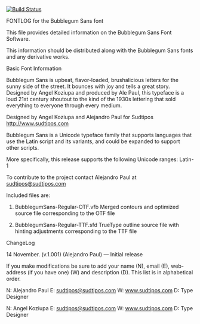 [![Build Status](https://travis-ci.org/fontdirectory/bubblegumsans.svg?branch=master)](https://travis-ci.org/fontdirectory/bubblegumsans)

FONTLOG for the Bubblegum Sans font

This file provides detailed information on the 
Bubblegum Sans Font Software.

This information should be distributed along with the 
Bubblegum Sans fonts and any derivative works.

Basic Font Information

Bubblegum Sans is upbeat, flavor-loaded,
brushalicious letters for the sunny side of the street.
It bounces with joy and tells a great story. Designed
by Angel Koziupa and produced by Ale Paul, this typeface
is a loud 21st century shoutout to the kind of the
1930s lettering that sold everything to everyone
through every medium.
  
Designed by Angel Koziupa and Alejandro Paul for Sudtipos
http://www.sudtipos.com

Bubblegum Sans is a Unicode typeface family that supports 
languages that use the Latin script and its variants, and 
could be expanded to support other scripts.

More specifically, this release supports the following Unicode
ranges: Latin-1

To contribute to the project contact Alejandro Paul at 
sudtipos@sudtipos.com

Included files are:

1. BubblegumSans-Regular-OTF.vfb Merged contours and optimized 
   source file corresponding to the OTF file

2. BubblegumSans-Regular-TTF.sfd TrueType outline source file
   with hinting adjustments corresponding to the TTF file


ChangeLog

14 November. (v.1.001) (Alejandro Paul)
— Initial release

If you make modifications be sure to add your name (N), 
email (E), web-address (if you have one) (W) and description (D). 
This list is in alphabetical order.

N: Alejandro Paul
E: sudtipos@sudtipos.com
W: www.sudtipos.com
D: Type Designer

N: Angel Koziupa
E: sudtipos@sudtipos.com
W: www.sudtipos.com
D: Type Designer